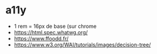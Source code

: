 # a11y

* 1 rem = 16px de base (sur chrome
* https://html.spec.whatwg.org/
* https://www.ffoodd.fr/
* https://www.w3.org/WAI/tutorials/images/decision-tree/
